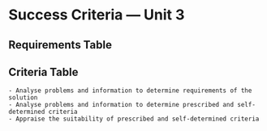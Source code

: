 # Success Criteria &mdash; Unit 3

## Requirements Table


## Criteria Table


```{admonition} Unit 3 subject matter covered:
- Analyse problems and information to determine requirements of the solution
- Analyse problems and information to determine prescribed and self-determined criteria
- Appraise the suitability of prescribed and self-determined criteria
```